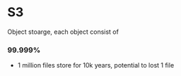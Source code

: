 # S3

Object stoarge, each object consist of

### 99.999%

- 1 million files store for 10k years, potential to lost 1 file